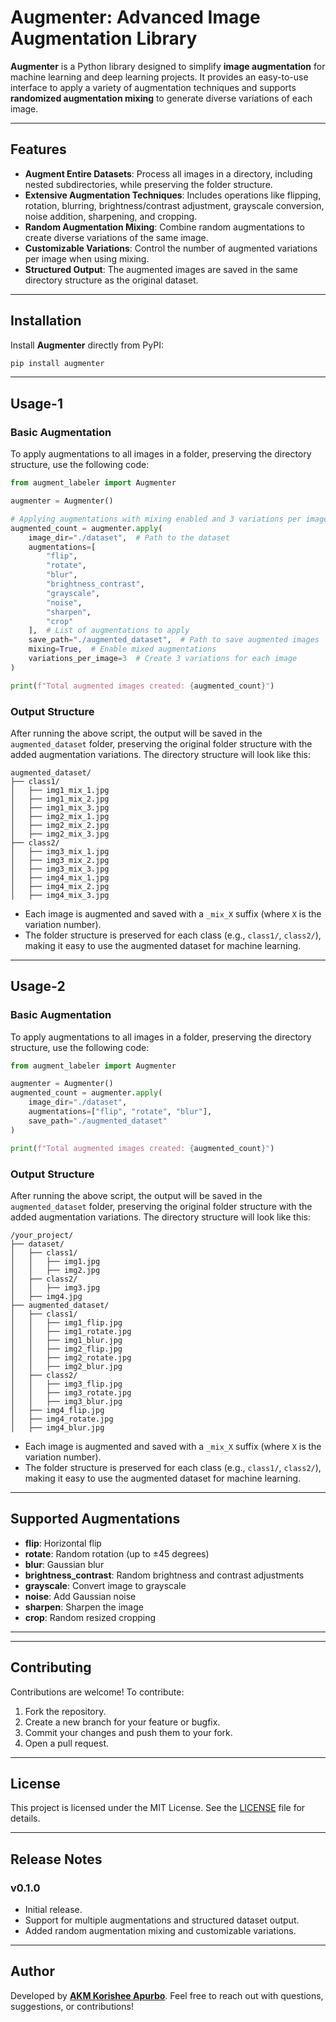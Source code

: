# Augmenter: Advanced Image Augmentation Library

**Augmenter** is a Python library designed to simplify **image augmentation** for machine learning and deep learning projects. It provides an easy-to-use interface to apply a variety of augmentation techniques and supports **randomized augmentation mixing** to generate diverse variations of each image.

---

## Features

- **Augment Entire Datasets**: Process all images in a directory, including nested subdirectories, while preserving the folder structure.
- **Extensive Augmentation Techniques**: Includes operations like flipping, rotation, blurring, brightness/contrast adjustment, grayscale conversion, noise addition, sharpening, and cropping.
- **Random Augmentation Mixing**: Combine random augmentations to create diverse variations of the same image.
- **Customizable Variations**: Control the number of augmented variations per image when using mixing.
- **Structured Output**: The augmented images are saved in the same directory structure as the original dataset.

---

## Installation

Install **Augmenter** directly from PyPI:

```bash
pip install augmenter
```

---

## Usage-1

### Basic Augmentation
To apply augmentations to all images in a folder, preserving the directory structure, use the following code:

```python
from augment_labeler import Augmenter

augmenter = Augmenter()

# Applying augmentations with mixing enabled and 3 variations per image
augmented_count = augmenter.apply(
    image_dir="./dataset",  # Path to the dataset
    augmentations=[
        "flip", 
        "rotate", 
        "blur", 
        "brightness_contrast", 
        "grayscale", 
        "noise", 
        "sharpen", 
        "crop"
    ],  # List of augmentations to apply
    save_path="./augmented_dataset",  # Path to save augmented images
    mixing=True,  # Enable mixed augmentations
    variations_per_image=3  # Create 3 variations for each image
)

print(f"Total augmented images created: {augmented_count}")
```

### Output Structure

After running the above script, the output will be saved in the `augmented_dataset` folder, preserving the original folder structure with the added augmentation variations. The directory structure will look like this:

```
augmented_dataset/
├── class1/
│   ├── img1_mix_1.jpg
│   ├── img1_mix_2.jpg
│   ├── img1_mix_3.jpg
│   ├── img2_mix_1.jpg
│   ├── img2_mix_2.jpg
│   ├── img2_mix_3.jpg
├── class2/
│   ├── img3_mix_1.jpg
│   ├── img3_mix_2.jpg
│   ├── img3_mix_3.jpg
│   ├── img4_mix_1.jpg
│   ├── img4_mix_2.jpg
│   ├── img4_mix_3.jpg
```

- Each image is augmented and saved with a `_mix_X` suffix (where `X` is the variation number).
- The folder structure is preserved for each class (e.g., `class1/`, `class2/`), making it easy to use the augmented dataset for machine learning.

---
## Usage-2

### Basic Augmentation
To apply augmentations to all images in a folder, preserving the directory structure, use the following code:

```python
from augment_labeler import Augmenter

augmenter = Augmenter()
augmented_count = augmenter.apply(
    image_dir="./dataset", 
    augmentations=["flip", "rotate", "blur"], 
    save_path="./augmented_dataset"
)

print(f"Total augmented images created: {augmented_count}")
```

### Output Structure

After running the above script, the output will be saved in the `augmented_dataset` folder, preserving the original folder structure with the added augmentation variations. The directory structure will look like this:

```
/your_project/
├── dataset/
│   ├── class1/
│   │   ├── img1.jpg
│   │   ├── img2.jpg
│   ├── class2/
│   │   ├── img3.jpg
│   ├── img4.jpg
├── augmented_dataset/
│   ├── class1/
│   │   ├── img1_flip.jpg
│   │   ├── img1_rotate.jpg
│   │   ├── img1_blur.jpg
│   │   ├── img2_flip.jpg
│   │   ├── img2_rotate.jpg
│   │   ├── img2_blur.jpg
│   ├── class2/
│   │   ├── img3_flip.jpg
│   │   ├── img3_rotate.jpg
│   │   ├── img3_blur.jpg
│   ├── img4_flip.jpg
│   ├── img4_rotate.jpg
│   ├── img4_blur.jpg
```

- Each image is augmented and saved with a `_mix_X` suffix (where `X` is the variation number).
- The folder structure is preserved for each class (e.g., `class1/`, `class2/`), making it easy to use the augmented dataset for machine learning.

---

## Supported Augmentations

- **flip**: Horizontal flip
- **rotate**: Random rotation (up to ±45 degrees)
- **blur**: Gaussian blur
- **brightness_contrast**: Random brightness and contrast adjustments
- **grayscale**: Convert image to grayscale
- **noise**: Add Gaussian noise
- **sharpen**: Sharpen the image
- **crop**: Random resized cropping

---
---

## Contributing

Contributions are welcome! To contribute:

1. Fork the repository.
2. Create a new branch for your feature or bugfix.
3. Commit your changes and push them to your fork.
4. Open a pull request.

---

## License

This project is licensed under the MIT License. See the [LICENSE](https://github.com/IMApurbo/augmenter/LICENSE) file for details.

---

## Release Notes

### v0.1.0
- Initial release.
- Support for multiple augmentations and structured dataset output.
- Added random augmentation mixing and customizable variations.

---

## Author

Developed by **[AKM Korishee Apurbo](https://github.com/IMApurbo)**. Feel free to reach out with questions, suggestions, or contributions!
